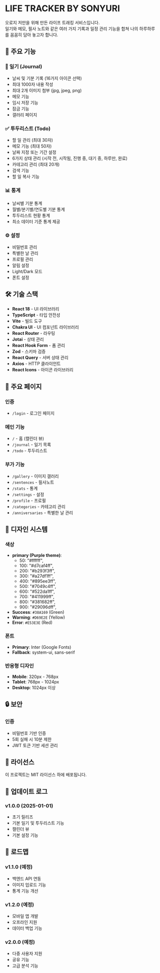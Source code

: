 # LIFE TRACKER BY SONYURI

오로지 저만을 위해 만든 라이프 트래킹 서비스입니다.
<br>
일기와 메모, 필사 노트와 같은 여러 가지 기록과 일정 관리 기능을 합쳐 나의 하루하루를 꼼꼼히 담아 놓고자 합니다.

## 🚀 주요 기능

### 📝 일기 (Journal)
- 날씨 및 기분 기록 (16가지 아이콘 선택)
- 최대 1000자 내용 작성
- 최대 2개 이미지 첨부 (jpg, jpeg, png)
- 메모 기능
- 임시 저장 기능
- 잠금 기능
- 갤러리 페이지

### ✅ 투두리스트 (Todo)
- 할 일 관리 (최대 30자)
- 메모 기능 (최대 50자)
- 날짜 지정 또는 기간 설정
- 6가지 상태 관리 (시작 전, 시작됨, 진행 중, 대기 중, 하루만, 완료)
- 카테고리 관리 (최대 20개)
- 검색 기능
- 할 일 복사 기능

### 📊 통계
- 날씨별 기분 통계
- 월별/분기별/연도별 기분 통계
- 투두리스트 현황 통계
- 최소 데이터 기준 통계 제공

### ⚙️ 설정
- 비밀번호 관리
- 특별한 날 관리
- 프로필 관리
- 알림 설정
- Light/Dark 모드
- 폰트 설정

## 🛠️ 기술 스택
- **React 18** - UI 라이브러리
- **TypeScript** - 타입 안전성
- **Vite** - 빌드 도구
- **Chakra UI** - UI 컴포넌트 라이브러리
- **React Router** - 라우팅
- **Jotai** - 상태 관리
- **React Hook Form** - 폼 관리
- **Zod** - 스키마 검증
- **React Query** - 서버 상태 관리
- **Axios** - HTTP 클라이언트
- **React Icons** - 아이콘 라이브러리

## 📱 주요 페이지

### 인증
- `/login` - 로그인 페이지

### 메인 기능
- `/` - 홈 (캘린더 뷰)
- `/journal` - 일기 목록
- `/todo` - 투두리스트

### 부가 기능
- `/gallery` - 이미지 갤러리
- `/sentences` - 필사노트
- `/stats` - 통계
- `/settings` - 설정
- `/profile` - 프로필
- `/categories` - 카테고리 관리
- `/anniversaries` - 특별한 날 관리

## 🎨 디자인 시스템

### 색상
- **primary (Purple theme)**:
  - 50: "#ffffff",
  - 100: "#d7caf4ff",
  - 200: "#b293f3ff",
  - 300: "#a27df1ff",
  - 400: "#895ee3ff",
  - 500: "#7049c4ff",
  - 600: "#522da1ff",
  - 700: "#411999ff",
  - 800: "#381682ff",
  - 900: "#29096dff",
- **Success**: `#38A169` (Green)
- **Warning**: `#D69E2E` (Yellow)
- **Error**: `#E53E3E` (Red)

### 폰트
- **Primary**: Inter (Google Fonts)
- **Fallback**: system-ui, sans-serif

### 반응형 디자인
- **Mobile**: 320px - 768px
- **Tablet**: 768px - 1024px
- **Desktop**: 1024px 이상

## 🔒 보안

### 인증
- 비밀번호 기반 인증
- 5회 실패 시 10분 제한
- JWT 토큰 기반 세션 관리

## 📝 라이선스

이 프로젝트는 MIT 라이선스 하에 배포됩니다.

## 🔄 업데이트 로그

### v1.0.0 (2025-01-01)
- 초기 릴리즈
- 기본 일기 및 투두리스트 기능
- 캘린더 뷰
- 기본 설정 기능

## 🎯 로드맵

### v1.1.0 (예정)
- 백엔드 API 연동
- 이미지 업로드 기능
- 통계 기능 개선

### v1.2.0 (예정)
- 모바일 앱 개발
- 오프라인 지원
- 데이터 백업 기능

### v2.0.0 (예정)
- 다중 사용자 지원
- 공유 기능
- 고급 분석 기능 
